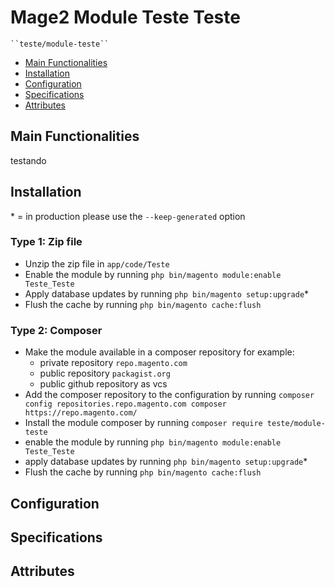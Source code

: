 # Mage2 Module Teste Teste

    ``teste/module-teste``

 - [Main Functionalities](#markdown-header-main-functionalities)
 - [Installation](#markdown-header-installation)
 - [Configuration](#markdown-header-configuration)
 - [Specifications](#markdown-header-specifications)
 - [Attributes](#markdown-header-attributes)


## Main Functionalities
testando

## Installation
\* = in production please use the `--keep-generated` option

### Type 1: Zip file

 - Unzip the zip file in `app/code/Teste`
 - Enable the module by running `php bin/magento module:enable Teste_Teste`
 - Apply database updates by running `php bin/magento setup:upgrade`\*
 - Flush the cache by running `php bin/magento cache:flush`

### Type 2: Composer

 - Make the module available in a composer repository for example:
    - private repository `repo.magento.com`
    - public repository `packagist.org`
    - public github repository as vcs
 - Add the composer repository to the configuration by running `composer config repositories.repo.magento.com composer https://repo.magento.com/`
 - Install the module composer by running `composer require teste/module-teste`
 - enable the module by running `php bin/magento module:enable Teste_Teste`
 - apply database updates by running `php bin/magento setup:upgrade`\*
 - Flush the cache by running `php bin/magento cache:flush`


## Configuration




## Specifications




## Attributes



